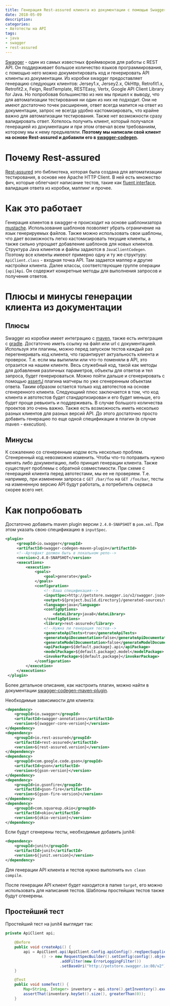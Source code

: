 ```yaml
---
title: Генерация Rest-assured клиента из документации с помощью Swagger
date: 2018-05-09
description: 
categories: 
- Автотесты на API
tags:
- java
- swagger
- rest-assured
---
```

[Swagger](https://swagger.org) - один из самых известных фреймворков для работы с REST API. Он поддерживает большое количество языков программирования, с помощью него можно документировать код и генерировать API клиенты из документации.
Из коробки swagger предоставляет генерацию следующих клиентов: Jersey1.x, Jersey2.x, OkHttp, Retrofit1.x, Retrofit2.x, Feign, RestTemplate, RESTEasy, Vertx, Google API Client Library for Java. Но попробовав большинство из них мы пришел к выводу, что для автоматизации тестирования ни один из них не подходит. Они не имеют достаточно точек расширения, ответ всегда мапится на ответ из документации, запрос не всегда удобно кастомизировать, что крайне важно для автоматизации тестирования. Также нет возможности сразу валидировать ответ. 
Хотелось получить клиент, который получался генерацией из документации и при этом отвечал всем требованиям, которому мы к нему предъявляли. **Поэтому мы написали свой клиент на основе Rest-assured и добавили его в [swagger-codegen](https://github.com/swagger-api/swagger-codegen).**

# Почему Rest-assured
[Rest-assured](http://rest-assured.io/) это библиотека, которая была создана для автоматизации тестирования, в основе нее Apache HTTP Client. В ней есть множество фич, которые облегчают написание тестов, такие как [fluent interface](https://ru.wikipedia.org/wiki/Fluent_interface), валидация ответа из коробки, маппинг и прочее. 

# Как это работает
Генерация клиентов в swagger-е происходит на основе шаблонизатора [mustache](http://mustache.github.io/). 
Использование шаблонов позволяет убрать ограничение на язык генерируемых файлов. Также можно использовать свои шаблоны, что дает возможность легко кастомизировать текущие клиенты, а также сильно упрощает добавление шаблонов для новых клиентов. 
Структура Java клиентов и файлы задаются в `JavaClientCodegen`. Поэтому все клиенты имееют примерно одну и ту же структуру: `ApiClient.class` - входная точка API. Там задается маппер и другие настройки клиента. Далее классы, соответствующие группе операции `{api}Api`. Он содержит конкретные методы для выполнения запросов и получения ответов.

# Плюсы и минусы генерации клиента из документации
## Плюсы
Swagger из коробки имеет интеграцию с [maven](https://github.com/swagger-api/swagger-codegen/blob/master/modules/swagger-codegen-maven-plugin/README.md), также есть интеграция с [gradle](https://github.com/int128/gradle-swagger-generator-plugin). Достаточно иметь ссылку на файл или url с документацией. Используя эти плагины, можно перед запуском тестов каждый раз перегенеривать код клиента, что гарантирует актуальность клиента и проверок. Т.е. если мы выпилили или что-то поменяли в API, это отразится на нашем клиенте. Весь служебный код, такой как методы для добавления различных параметров, объекты для ответов и тел запроса, будет генерироваться. Можно пойти дальше и сгенерировать с помощью [assertJ](http://joel-costigliola.github.io/assertj/) плагина матчеры по уже сгенеренным объектам ответа. Таким образом остается только код автотестов на основе сгенеренного клиента. 
 Следующиий плюс заключается в том, что код клиента и автотестов будет стандартизирован и его будет меньше, его будет проще ревьюить и поддерживать. В случае большого количества проектов это очень важно. 
 Также есть возможность иметь несколько разных клиентов для разных версий API. До этого достаточно просто добавить генерацию по еще одной спецификации в плагин (в случае maven - execution). 

## Минусы
К сожалению со сгенеренным кодом есть несколько проблем. Сгенеренный код невозможно изменить. Чтобы что-то поправить нужно менять либо документацию, либо принцип генерации клиента. Также существует проблемы с обратной совместимости. При схеме с генерацией клиента перед автотестами, мы ее не проверяем. Т.е. например, при изменении запроса с `GET /bar/foo` на `GET /foo/bar`, тесты на измененную версию API будут работать, а потребитель сервиса скорее всего нет. 

# Как попробовать 

Достаточно добавить maven plugin версии `2.4.0-SNAPSHOT` в `pom.xml`. При этом указать свою спецификацию в `inputSpec`.
```xml
<plugin>
     <groupId>io.swagger</groupId>
     <artifactId>swagger-codegen-maven-plugin</artifactId>
     <!--Артефакт должен быть в локальном репо-->
     <version>2.4.0-SNAPSHOT</version>
     <executions>
         <execution>
             <goals>
                 <goal>generate</goal>
             </goals>
             <configuration>
                 <!--Ваша спецификация-->
                 <inputSpec>http://petstore.swagger.io/v2/swagger.json</inputSpec>
                 <output>${project.build.directory}/generated-sources/swagger</output>
                 <language>java</language>
                 <configOptions>
                     <dateLibrary>java8</dateLibrary>
                 </configOptions>
                 <library>rest-assured</library>
                 <!--Нужна ли генерация тестов-->
                 <generateApiTests>true</generateApiTests>
                 <generateApiDocumentation>false</generateApiDocumentation>
                 <generateModelDocumentation>false</generateModelDocumentation>
                 <apiPackage>${default.package}.api</apiPackage>
                 <modelPackage>${default.package}.model</modelPackage>
                 <invokerPackage>${default.package}</invokerPackage>
             </configuration>
         </execution>
     </executions>
 </plugin>
```
Более детальное описание, как настроить плагин, можно найти в документации [swagger-codegen-maven-plugin](https://github.com/swagger-api/swagger-codegen/blob/master/modules/swagger-codegen-maven-plugin/README.md).

Необходимые зависимости для клиента:

```xml
<dependency>
    <groupId>io.swagger</groupId>
    <artifactId>swagger-annotations</artifactId>
    <version>${swagger-core-version}</version>
</dependency>
<dependency>
    <groupId>io.rest-assured</groupId>
    <artifactId>rest-assured</artifactId>
    <version>${rest-assured.version}</version>
</dependency>
<dependency>
    <groupId>com.google.code.gson</groupId>
    <artifactId>gson</artifactId>
    <version>${gson-version}</version>
</dependency>
<dependency>
    <groupId>io.gsonfire</groupId>
    <artifactId>gson-fire</artifactId>
    <version>${gson-fire-version}</version>
</dependency>
<dependency>
    <groupId>com.squareup.okio</groupId>
    <artifactId>okio</artifactId>
    <version>${okio-version}</version>
</dependency>
```

Если будут сгенерены тесты, необходимые добавить junit4:

```xml
<dependency>
    <groupId>junit</groupId>
    <artifactId>junit</artifactId>
    <version>${junit.version}</version>
</dependency>
```

Для генерации API клиента и тестов нужно выполнить `mvn clean compile`.

После генерации API клиент будет находится в папке `target`, его можно использовать для написания тестов. Шаблоны простейших тестов также будут сгенерены.

## Простейший тест
Простейший тест на junit4 выглядит так:

```java
private ApiClient api;
    
    @Before
    public void createApi() {
        api = ApiClient.api(ApiClient.Config.apiConfig().reqSpecSupplier(
                () -> new RequestSpecBuilder().setConfig(config().objectMapperConfig(objectMapperConfig().defaultObjectMapper(gson())))
                        .addFilter(new ErrorLoggingFilter())
                        .setBaseUri("http://petstore.swagger.io:80/v2")));
    }

    @Test
    public void someTest() {
        Map<String, Integer> inventory = api.store().getInventory().executeAs(validatedWith(shouldBeCode(SC_OK)));
        assertThat(inventory.keySet().size(), greaterThan(0));
    }
```
